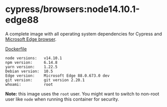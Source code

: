 # cypress/browsers:node14.10.1-edge88

A complete image with all operating system dependencies for Cypress and [Microsoft Edge browser](https://www.microsoftedgeinsider.com/en-us/download/?platform=linux-deb).

[Dockerfile](Dockerfile)

```text
node versions:   v14.10.1
npm version:     6.14.8
yarn version:    1.22.5
Debian version:  10.5
Edge version:    Microsoft Edge 88.0.673.0 dev
git version:     git version 2.20.1
whoami:          root
```

**Note:** this image uses the `root` user. You might want to switch to non-root
user like `node` when running this container for security.
